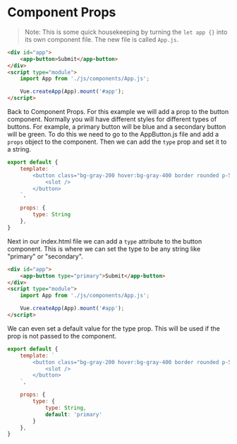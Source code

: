 # Component Props

> Note: This is some quick housekeeping by turning the `let app {}` into its own component file. The new file is called `App.js`.

```html
<div id="app">
    <app-button>Submit</app-button>
</div>
<script type="module">
    import App from './js/components/App.js';

    Vue.createApp(App).mount('#app');
</script>
```

Back to Component Props. For this example we will add a prop to the button component. Normally you will have different styles for different types of buttons. For example, a primary button will be blue and a secondary button will be green. To do this we need to go to the AppButton.js file and add a `props` object to the component. Then  we can add the `type` prop and set it to a string.

```js
export default {
    template: `
        <button class="bg-gray-200 hover:bg-gray-400 border rounded p-5 py-2">
            <slot />
        </button>
    `,

    props: {
        type: String
    },
}
```

Next in our index.html file we can add a `type` attribute to the button component. This is where we can set the type to be any string like "primary" or "secondary".

```html
<div id="app">
    <app-button type="primary">Submit</app-button>
</div>
<script type="module">
    import App from './js/components/App.js';

    Vue.createApp(App).mount('#app');
</script>
```

We can even set a default value for the type prop. This will be used if the prop is not passed to the component.

```js
export default {
    template: `
        <button class="bg-gray-200 hover:bg-gray-400 border rounded p-5 py-2">
            <slot />
        </button>
    `,

    props: {
        type: {
            type: String,
            default: 'primary'
        }
    },
}
```